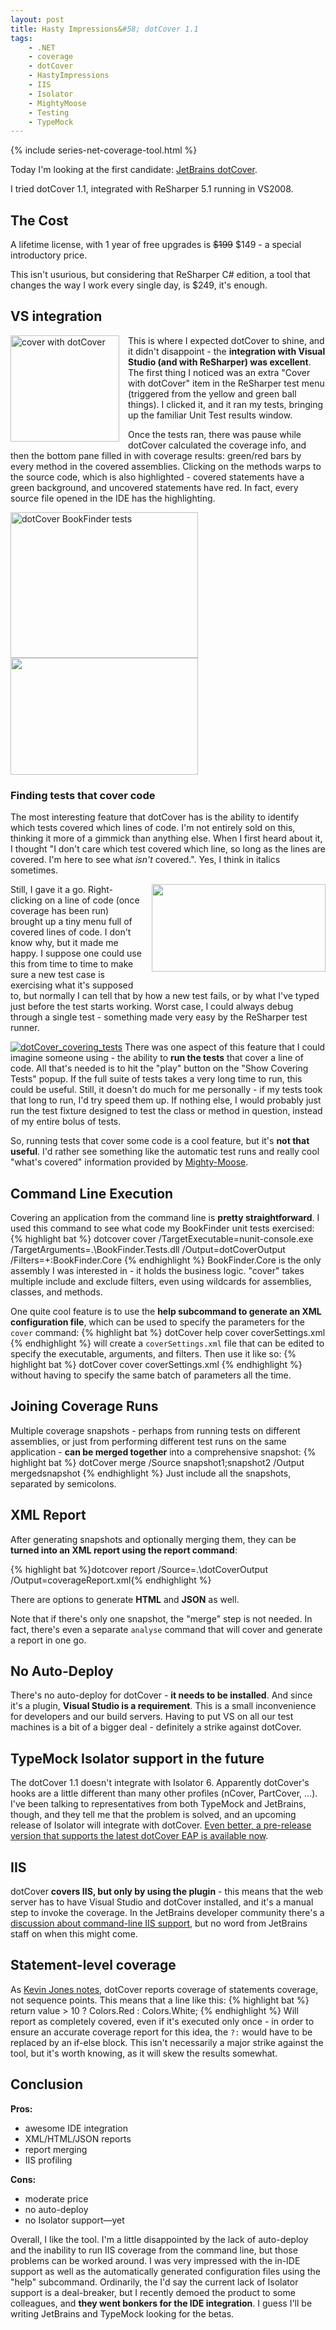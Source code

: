 ```yaml
---
layout: post
title: Hasty Impressions&#58; dotCover 1.1
tags:
    - .NET
    - coverage
    - dotCover
    - HastyImpressions
    - IIS
    - Isolator
    - MightyMoose
    - Testing
    - TypeMock
---
```

{% include series-net-coverage-tool.html %} 

Today I'm looking at the first candidate: <a href="http://www.jetbrains.com/dotcover/">JetBrains dotCover</a>.

I tried dotCover 1.1, integrated with ReSharper 5.1 running in VS2008.
<h2>The Cost</h2>
A lifetime license, with 1 year of free upgrades is <s>$199</s> $149 - a special introductory price.

This isn't usurious, but considering that ReSharper C# edition, a tool that changes the way I work every single day, is $249, it's enough.
<h2>VS integration</h2>

<a href="{{ site.image_dir }}/cover_with_dotcover2.png"><img style="margin-right:1em;" title="cover with dotCover" src="{{ site.image_dir }}/cover_with_dotcover2.png" alt="cover with dotCover" width="174" height="170" align="left" /></a>

This is where I expected dotCover to shine, and it didn't disappoint - the <strong>integration with Visual Studio (and with ReSharper) was excellent</strong>. The first thing I noticed was an extra "Cover with dotCover" item in the ReSharper test menu (triggered from the yellow and green ball things). I clicked it, and it ran my tests, bringing up the familiar Unit Test results window.

Once the tests ran, there was pause while dotCover calculated the coverage info, and then the bottom pane filled in with coverage results: green/red bars by every method in the covered assemblies. Clicking on the methods warps to the source code, which is also highlighted - covered statements have a green background, and uncovered statements have red. In fact, every source file opened in the IDE has the highlighting.

<a href="{{ site.image_dir }}/doccover_bookfinder.png"><img title="dotCover BookFinder tests" src="{{ site.image_dir }}/doccover_bookfinder.png?w=300" alt="dotCover BookFinder tests" width="300" height="233" align="top" /></a><a href="{{ site.image_dir }}/dotcover_covered.png"><img title="dotCover_covered" src="{{ site.image_dir }}/dotcover_covered.png?w=300" alt="" width="300" height="187" align="top" /></a>
<h3>Finding tests that cover code</h3>
The most interesting feature that dotCover has is the ability to identify which tests covered which lines of code. I'm not entirely sold on this, thinking it more of a gimmick than anything else. When I first heard about it, I thought "I don't care which test covered which line, so long as the lines are covered. I'm here to see what <em>isn't</em> covered.". Yes, I think in italics sometimes.

<a href="{{ site.image_dir }}/dotcover_show_covering_tests.png"><img style="margin-left:1em;margin-bottom:1em;" title="dotCover_show_covering_tests" src="{{ site.image_dir }}/dotcover_show_covering_tests.png" alt="" width="278" height="140" align="right" /></a>Still, I gave it a go. Right-clicking on a line of code (once coverage has been run) brought up a tiny menu full of covered lines of code. I don't know why, but it made me happy. I suppose one could use this from time to time to make sure a new test case is exercising what it's supposed to, but normally I can tell that by how a new test fails, or by what I've typed just before the test starts working. Worst case, I could always debug through a single test - something made very easy by the ReSharper test runner.

<a href="{{ site.image_dir }}/dotcover_covering_tests.png"><img class="alignright size-medium wp-image-1080" title="dotCover_covering_tests" src="{{ site.image_dir }}/dotcover_covering_tests.png" /></a>
There was one aspect of this feature that I could imagine someone using - the ability to <strong>run the tests</strong> that cover a line of code. All that's needed is to hit the "play" button on the "Show Covering Tests" popup. If the full suite of tests takes a very long time to run, this could be useful. Still, it doesn't do much for me personally - if my tests took that long to run, I'd try speed them up. If nothing else, I would probably just run the test fixture designed to test the class or method in question, instead of my entire bolus of tests.

So, running tests that cover some code is a cool feature, but it's <strong>not that useful</strong>. I'd rather see something like the automatic test runs and really cool "what's covered" information provided by <a href="http://continuoustests.com/">Mighty-Moose</a>.
<h2>Command Line Execution</h2>
Covering an application from the command line is <b>pretty straightforward</b>. I used this command to see what code my BookFinder unit tests exercised:
{% highlight bat %}
dotcover cover /TargetExecutable=nunit-console.exe /TargetArguments=.\BookFinder.Tests.dll /Output=dotCoverOutput /Filters=+:BookFinder.Core
{% endhighlight %}
BookFinder.Core is the only assembly I was interested in - it holds the business logic. "cover" takes multiple include and exclude filters, even using wildcards for assemblies, classes, and methods.

One quite cool feature is to use the <b>help subcommand to generate an XML configuration file</b>, which can be used to specify the parameters for the <code>cover</code> command:
{% highlight bat %}
dotCover help cover coverSettings.xml
{% endhighlight %}
will create a <code>coverSettings.xml</code> file that can be edited to specify the executable, arguments, and filters. Then use it like so:
{% highlight bat %}
dotCover cover coverSettings.xml
{% endhighlight %} without having to specify the same batch of parameters all the time.

<h2>Joining Coverage Runs</h2>
Multiple coverage snapshots - perhaps from running tests on different assemblies, or just from performing different test runs on the same application - <b>can be merged together</b> into a comprehensive snapshot:
{% highlight bat %}
dotCover merge /Source snapshot1;snapshot2 /Output mergedsnapshot
{% endhighlight %}
Just include all the snapshots, separated by semicolons. 
<h2>XML Report</h2>
After generating snapshots and optionally merging them, they can be  <b>turned into an XML report using the report command</b>:

{% highlight bat %}dotcover report /Source=.\dotCoverOutput /Output=coverageReport.xml{% endhighlight %}

There are options to generate <b>HTML</b> and <b>JSON</b> as well.

Note that if there's only one snapshot, the "merge" step is not needed. In fact, there's even a separate <code>analyse</code> command that will cover and generate a report in one go.

<h2>No Auto-Deploy</h2>
There's no auto-deploy for dotCover - <strong>it needs to be installed</strong>. And since it's a plugin, <strong>Visual Studio is a requirement</strong>. This is a small inconvenience for developers and our build servers. Having to put VS on all our test machines is a bit of a bigger deal - definitely a strike against dotCover.

<h2>TypeMock Isolator support in the future</h2>
The dotCover 1.1 doesn't integrate with Isolator 6. Apparently dotCover's hooks are a little different than many other profiles (nCover, PartCover, …). I've been talking to representatives from both TypeMock and JetBrains, though, and they tell me that the problem is solved, and an upcoming release of Isolator will integrate with dotCover. <a href="http://forums.typemock.com/viewtopic.php?p=8528">Even better, a pre-release version that supports the latest dotCover EAP is available now</a>.
<h2>IIS</h2>
dotCover <b>covers IIS, but only by using the plugin</b> - this means that the web server has to have Visual Studio and dotCover installed, and it's a manual step to invoke the coverage. In the JetBrains developer community there's a <a href="http://devnet.jetbrains.net/thread/30319">discussion about command-line IIS support</a>, but no word from JetBrains staff on when this might come.

<h2>Statement-level coverage</h2>
As <a href="http://vcsjones.com/2011/01/03/dotcover-inaccurate-or-misunderstood/">Kevin Jones notes</a>, dotCover reports coverage of statements coverage, not sequence points. This means that a line like this:
{% highlight bat %}
return value &gt; 10
      ? Colors.Red
      : Colors.White;
{% endhighlight %} 
Will report as completely covered, even if it's executed only once - in order to ensure an accurate coverage report for this idea, the <code>?:</code> would have to be replaced by an if-else block.
This isn't necessarily a major strike against the tool, but it's worth knowing, as it will skew the results somewhat.

<h2>Conclusion</h2>
<b>Pros:</b>
<ul>
<li>awesome IDE integration</li>
<li>XML/HTML/JSON reports</li>
<li>report merging</li>
<li>IIS profiling</li>
</ul>
<b>Cons:</b>
<ul>
<li>moderate price</li>
<li>no auto-deploy</li>
<li>no Isolator support&mdash;yet</li>
</ul>

Overall, I like the tool. I'm a little disappointed by the lack of auto-deploy and the inability to run IIS coverage from the command line, but those problems can be worked around. I was very impressed with the in-IDE support as well as the automatically generated configuration files using the "help" subcommand.
Ordinarily, the I'd say the current lack of Isolator support is a deal-breaker, but I recently demoed the product to some colleagues, and <b>they went bonkers for the IDE integration</b>. I guess I'll be writing JetBrains and TypeMock looking for the betas. 
